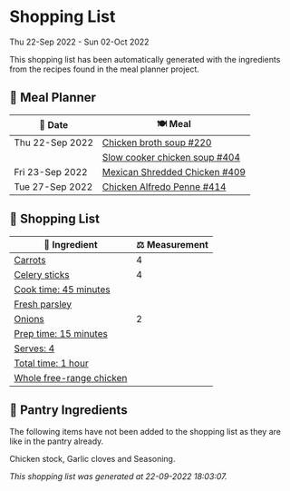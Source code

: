 # Shopping List

Thu 22-Sep 2022 - Sun 02-Oct 2022

This shopping list has been automatically generated with the ingredients from the recipes found in the meal planner project.

## 📅 Meal Planner

|📅 Date| 🍽️ Meal|
|----|----|
|Thu 22-Sep 2022|[Chicken broth soup #220](https://github.com/jcallaghan/The-Cookbook/issues/220)|
||[Slow cooker chicken soup #404](https://github.com/jcallaghan/The-Cookbook/issues/404)|
|Fri 23-Sep 2022|[Mexican Shredded Chicken #409](https://github.com/jcallaghan/The-Cookbook/issues/409)|
|Tue 27-Sep 2022|[Chicken Alfredo Penne #414](https://github.com/jcallaghan/The-Cookbook/issues/414)|

## 🛒 Shopping List

| 🍌 Ingredient| ⚖️ Measurement|
|----------|-----------|
|[Carrots](https://www.sainsburys.co.uk/gol-ui/SearchResults/Carrots)|4|
|[Celery sticks](https://www.sainsburys.co.uk/gol-ui/SearchResults/Celery%20sticks)|4|
|[Cook time: 45 minutes](https://www.sainsburys.co.uk/gol-ui/SearchResults/Cook%20time:%2045%20minutes)||
|[Fresh parsley](https://www.sainsburys.co.uk/gol-ui/SearchResults/Fresh%20parsley)||
|[Onions](https://www.sainsburys.co.uk/gol-ui/SearchResults/Onions)|2|
|[Prep time: 15 minutes](https://www.sainsburys.co.uk/gol-ui/SearchResults/Prep%20time:%2015%20minutes)||
|[Serves: 4](https://www.sainsburys.co.uk/gol-ui/SearchResults/Serves:%204)||
|[Total time: 1 hour](https://www.sainsburys.co.uk/gol-ui/SearchResults/Total%20time:%201%20hour)||
|[Whole free-range chicken](https://www.sainsburys.co.uk/gol-ui/SearchResults/Whole%20free-range%20chicken)||

## 🏪 Pantry Ingredients

The following items have not been added to the shopping list as they are like in the pantry already.

Chicken stock, Garlic cloves and Seasoning.


_This shopping list was generated at 22-09-2022 18:03:07._